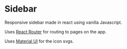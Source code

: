 # Sidebar

Responsive sidebar made in react using vanilla Javascript.

Uses [React Router](https://reactrouter.com/en/main) for routing to pages on the app.

Uses [Material UI](https://mui.com/material-ui/)
for the icon svgs.